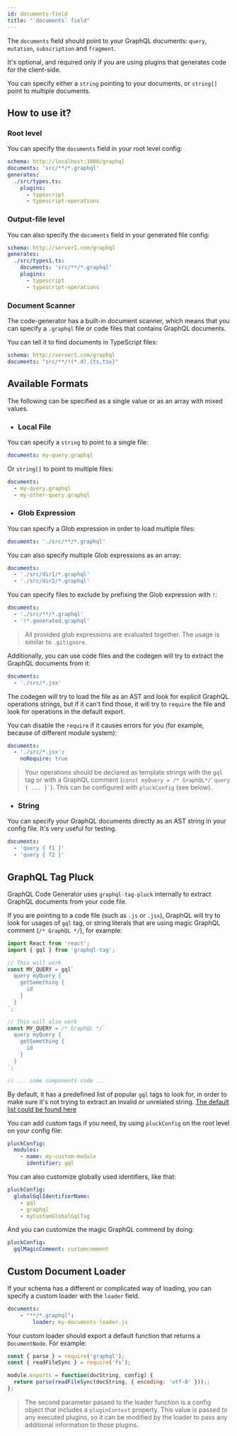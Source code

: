 ```yaml
---
id: documents-field
title: "`documents` field"
---
```


The `documents` field should point to your GraphQL documents: `query`, `mutation`, `subscription` and `fragment`.

It's optional, and required only if you are using plugins that generates code for the client-side.

You can specify either a `string` pointing to your documents, or `string[]` point to multiple documents.

## How to use it?

### Root level

You can specify the `documents` field in your root level config:

```yml
schema: http://localhost:3000/graphql
documents: 'src/**/*.graphql'
generates:
  ./src/types.ts:
    plugins:
      - typescript
      - typescript-operations
```

### Output-file level

You can also specify the `documents` field in your generated file config:

```yml
schema: http://server1.com/graphql
generates:
  ./src/types1.ts:
    documents: 'src/**/*.graphql'
    plugins:
      - typescript
      - typescript-operations
```

### Document Scanner

The code-generator has a built-in document scanner, which means that you can specify a `.graphql` file or code files that contains GraphQL documents.

You can tell it to find documents in TypeScript files:

```yml
schema: http://server1.com/graphql
documents: "src/**/!(*.d).{ts,tsx}"
```

## Available Formats

The following can be specified as a single value or as an array with mixed values.

- ### Local File

You can specify a `string` to point to a single file:

```yml
documents: my-query.graphql
```

Or `string[]` to point to multiple files:

```yml
documents:
  - my-query.graphql
  - my-other-query.graphql
```

- ### Glob Expression

You can specify a Glob expression in order to load multiple files:

```yml
documents: './src/**/*.graphql'
```

You can also specify multiple Glob expressions as an array:

```yml
documents:
  - './src/dir1/*.graphql'
  - './src/dir2/*.graphql'
```

You can specify files to exclude by prefixing the Glob expression with `!`:

```yml
documents:
  - './src/**/*.graphql'
  - '!*.generated.graphql'
```

> All provided glob expressions are evaluated together. The usage is similar to `.gitignore`.

Additionally, you can use code files and the codegen will try to extract the GraphQL documents from it:

```yml
documents:
  - './src/*.jsx'
```

The codegen will try to load the file as an AST and look for explicit GraphQL operations strings, but if it can't find those, it will try to `require` the file and look for operations in the default export.

You can disable the `require` if it causes errors for you (for example, because of different module system):

```yml
documents:
  - './src/*.jsx':
    noRequire: true
```

> Your operations should be declared as template strings with the `gql` tag or with a GraphQL comment (`` const myQuery = /* GraphQL*/`query { ... }` ``). This can be configured with `pluckConfig` (see below).

- ### String

You can specify your GraphQL documents directly as an AST string in your config file. It's very useful for testing.

```yml
documents:
  - 'query { f1 }'
  - 'query { f2 }'
```

## GraphQL Tag Pluck

GraphQL Code Generator uses `graphql-tag-pluck` internally to extract GraphQL documents from your code file.

If you are pointing to a code file (such as `.js` or `.jsx`), GraphQL will try to look for usages of `gql` tag, or string literals that are using magic GraphQL comment (`/* GraphQL */`), for example:


```jsx
import React from 'react';
import { gql } from 'graphql-tag';

// This will work
const MY_QUERY = gql`
  query myQuery {
    getSomething {
      id
    }
  }
`;

// This will also work
const MY_QUERY = /* GraphQL */`
  query myQuery {
    getSomething {
      id
    }
  }
`;

// ... some components code ...
```

By default, it has a predefined list of popular `gql` tags to look for, in order to make sure it's not trying to extract an invalid or unrelated string. [The default list could be found here](https://github.com/ardatan/graphql-tools/blob/master/packages/graphql-tag-pluck/src/visitor.ts#L12)

You can add custom tags if you need, by using `pluckConfig` on the root level on your config file:

```yaml
pluckConfig:
  modules:
    - name: my-custom-module
      identifier: gql
```

You can also customize globally used identifiers, like that:

```yaml
pluckConfig:
  globalGqlIdentifierName:
    - gql
    - graphql
    - myCustomGlobalGqlTag
```

And you can customize the magic GraphQL commend by doing:

```yaml
pluckConfig:
  gqlMagicComment: customcomment
```

## Custom Document Loader

If your schema has a different or complicated way of loading, you can specify a custom loader with the `loader` field.

```yml
documents:
    - "**/*.graphql":
        loader: my-documents-loader.js
```

Your custom loader should export a default function that returns a `DocumentNode`. For example:

```js
const { parse } = require('graphql');
const { readFileSync } = require('fs');

module.exports = function(docString, config) {
  return parse(readFileSync(docString, { encoding: 'utf-8' }));;
};
```

> The second parameter passed to the loader function is a config object that includes a `pluginContext` property. This value is passed to any executed plugins, so it can be modified by the loader to pass any additional information to those plugins.
